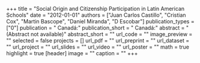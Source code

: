 +++
title = "Social Origin and Citizenship Participation in Latin American Schools"
date = "2012-01-01"
authors = ["Juan Carlos Castillo", "Cristian Cox", "Martin Bascope", "Daniel Miranda", "D Escobar"]
publication_types = ["0"]
publication = " Canadá:"
publication_short = " Canadá:"
abstract = "(Abstract not available)"
abstract_short = ""
url_code = ""
image_preview = ""
selected = false
projects = []
url_pdf = ""
url_preprint = ""
url_dataset = ""
url_project = ""
url_slides = ""
url_video = ""
url_poster = ""
math = true
highlight = true
[header]
image = ""
caption = ""
+++
